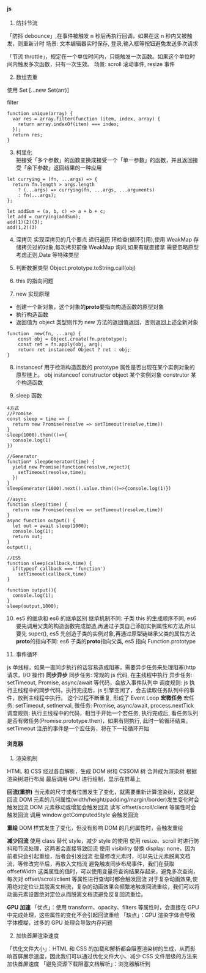 #### js

1. 防抖节流

「防抖 debounce」,在事件被触发 n 秒后再执行回调，如果在这 n 秒内又被触发，则重新计时
场景: 文本编辑器实时保存, 登录,输入框等按钮避免发送多次请求

「节流 throttle」，规定在一个单位时间内，只能触发一次函数。如果这个单位时间内触发多次函数，只有一次生效。
场景: scroll 滚动事件, resize 事件

2. 数组去重

使用 Set
[...new Set(arr)]

filter

```
function unique(array) {
  var res = array.filter(function (item, index, array) {
    return array.indexOf(item) === index;
  });
  return res;
}
```

3. 柯里化  
   把接受「多个参数」的函数变换成接受一个「单一参数」的函数，并且返回接受「余下参数」返回结果的一种应用

```
let currying = (fn, ...args) => {
  return fn.length > args.length
    ? (...args) => currying(fn, ...args, ...arguments)
    : fn(...args);
};

let addSum = (a, b, c) => a + b + c;
let add = currying(addSum);
add(1)(2)(3);
add(1,2)(3)
```

4. 深拷贝
   实现深拷贝的几个要点
   递归遍历
   环检查(循环引用),使用 WeakMap 存储拷贝过的对象,每次拷贝前像 WeakMap 询问,如果有就直接拿
   需要忽略原型
   考虑正则,Date 等特殊类型

5. 判断数据类型
   Object.prototype.toString.call(obj)

6. this 的指向问题

7. new 实现原理

- 创建一个新对象，这个对象的**proto**要指向构造函数的原型对象
- 执行构造函数
- 返回值为 object 类型则作为 new 方法的返回值返回，否则返回上述全新对象

```
function _new(fn, ...arg) {
    const obj = Object.create(fn.prototype);
    const ret = fn.apply(obj, arg);
    return ret instanceof Object ? ret : obj;
}
```

8. instanceof
   用于检测构造函数的 prototype 属性是否出现在某个实例对象的原型链上。
   obj instanceof constructor
   object 某个实例对象
   construtor 某个构造函数

9. sleep 函数

```
4方式
//Promise
const sleep = time => {
  return new Promise(resolve => setTimeout(resolve,time))
}
sleep(1000).then(()=>{
  console.log(1)
})

//Generator
function* sleepGenerator(time) {
  yield new Promise(function(resolve,reject){
    setTimeout(resolve,time);
  })
}
sleepGenerator(1000).next().value.then(()=>{console.log(1)})

//async
function sleep(time) {
  return new Promise(resolve => setTimeout(resolve,time))
}
async function output() {
  let out = await sleep(1000);
  console.log(1);
  return out;
}
output();

//ES5
function sleep(callback,time) {
  if(typeof callback === 'function')
    setTimeout(callback,time)
}

function output(){
  console.log(1);
}
sleep(output,1000);
```

10. es5 的继承和 es6 的继承区别
    继承机制不同: 子类 this 的生成顺序不同, es6 要先调用父类的构造函数完成塑造,再通过子类自己添加实例属性和方法,所以要先 super(), es5 先创造子类的实例对象,再通过原型链继承父类的属性方法
    **proto**的指向不同: es6 子类的**proto**指向父类, es5 指向 Function.prototype

11. 事件循环

js 单线程，如果一直同步执行的话容易造成阻塞，需要异步任务来处理阻塞(http 请求，I/O 操作)
**同步异步**
同步任务: 常规的 js 代码, 在主线程中执行
异步任务: setTimeout, Promise, async/await 等代码，会放入事件队列中
调度规则: js 执行主线程中的同步代码，执行完成后，js 引擎空闲了，会去读取任务队列中的事件，放到主线程中执行。 这个过程不断重复, 形成了 Event Loop
**宏微任务**
宏任务: setTimeout, setInerval,
微任务: Promise, async/await, process.nextTick
调度规则: 执行主线程中的代码，相当于开始一个宏任务, 执行完成后, 看任务队列是否有微任务(Promise.prototype.then)，如果有则执行, 此时一轮循环结束。setTimeout 注册的事件是一个宏任务，将在下一轮循环开始

#### 浏览器

1. 渲染机制

HTML 和 CSS 经过各自解析，生成 DOM 树和 CSSOM 树
合并成为渲染树
根据渲染树进行布局
最后调用 GPU 进行绘制，显示在屏幕上

**回流(重排)**
当元素的尺寸或者位置发生了变化，就需要重新计算渲染树，这就是回流
DOM 元素的几何属性(width/height/padding/margin/border)发生变化时会触发回流
DOM 元素移动或增加会触发回流
读写 offset/scroll/client 等属性时会触发回流
调用 window.getComputedStyle 会触发回流

**重绘**
DOM 样式发生了变化，但没有影响 DOM 的几何属性时，会触发重绘

**减少回流**
使用 class 替代 style，减少 style 的使用
使用 resize、scroll 时进行防抖和节流处理，这两者会直接导致回流
使用 visibility 替换 display: none，因为前者只会引起重绘，后者会引发回流
批量修改元素时，可以先让元素脱离文档流，等修改完毕后，再放入文档流
避免触发同步布局事件，我们在获取 offsetWidth 这类属性的值时，可以使用变量将查询结果存起来，避免多次查询，每次对 offset/scroll/client 等属性进行查询时都会触发回流
对于复杂动画效果,使用绝对定位让其脱离文档流，复杂的动画效果会频繁地触发回流重绘，我们可以将动画元素设置绝对定位从而脱离文档流避免反复回流重绘。

**GPU 加速**
「优点」：使用 transform、opacity、filters 等属性时，会直接在 GPU 中完成处理，这些属性的变化不会引起回流重绘
「缺点」：GPU 渲染字体会导致字体模糊，过多的 GPU 处理会导致内存问题

2. 加快首屏渲染速度

「优化文件大小」：HTML 和 CSS 的加载和解析都会阻塞渲染树的生成，从而影响首屏展示速度，因此我们可以通过优化文件大小、减少 CSS 文件层级的方法来加快首屏速度
「避免资源下载阻塞文档解析」：浏览器解析到<script>标签时，会阻塞文档解析，直到脚本执行完成，因此我们通常把<script>标签放在底部，或者加上 defer、async 来进行异步下载

3. 浏览器缓存策略

强缓存(不要向服务器询问的缓存)
「Expires」
即过期时间，例如「Expires: Thu, 26 Dec 2019 10:30:42 GMT」表示缓存会在这个时间后失效，这个过期日期是绝对日期，如果修改了本地日期，或者本地日期与服务器日期不一致，那么将导致缓存过期时间错误。

「Cache-Control」
HTTP/1.1 新增字段，Cache-Control 可以通过 max-age 字段来设置过期时间，例如「Cache-Control:max-age=3600」除此之外 Cache-Control 还能设置 private/no-cache 等多种字段

协商缓存(需要向服务器询问缓存是否已经过期)
「Last-Modified」
即最后修改时间，浏览器第一次请求资源时，服务器会在响应头上加上 Last-Modified ，当浏览器再次请求该资源时，浏览器会在请求头中带上 If-Modified-Since 字段，字段的值就是之前服务器返回的最后修改时间，服务器对比这两个时间，若相同则返回 304，否则返回新资源，并更新 Last-Modified

「ETag」
HTTP/1.1 新增字段，表示文件唯一标识，只要文件内容改动，ETag 就会重新计算。缓存流程和 Last-Modified 一样：服务器发送 ETag 字段 -> 浏览器再次请求时发送 If-None-Match -> 如果 ETag 值不匹配，说明文件已经改变，返回新资源并更新 ETag，若匹配则返回 304
ETag 比 Last-Modified 更准确：如果我们打开文件但并没有修改，Last-Modified 也会改变，并且 Last-Modified 的单位时间为一秒，如果一秒内修改完了文件，那么还是会命中缓存


#### 前端安全

**csrf:**
是一种挟制用户在当前已登录的 Web 应用程序上执行非本意的操作的攻击方法。
假如黑客在自己的站点上放置了其他网站的外链，例如"www.weibo.com/api，默认情况下，浏览器会带着weibo.com的cookie访问这个网址，如果用户已登录过该网站且网站没有对CSRF攻击进行防御，那么服务器就会认为是用户本人在调用此接口并执行相关操作，致使账号被劫持。
防御方法:
验证 Token：浏览器请求服务器时，服务器返回一个 token，每个请求都需要同时带上 token 和 cookie 才会被认为是合法请求
验证 Referer：通过验证请求头的 Referer 来验证来源站点，但请求头很容易伪造
设置 SameSite：设置 cookie 的 SameSite，可以让 cookie 不随跨域请求发出，但浏览器兼容不一

**xss:**
指的是通过利用网页开发时留下的漏洞，注入恶意指令代码到网页，使用户加载并执行攻击者恶意制造的网页程序。常见的例如在评论区植入 JS 代码，用户进入评论页时代码被执行，造成页面被植入广告、账号信息被窃取
「存储型」：即攻击被存储在服务端，常见的是在评论区插入攻击脚本，如果脚本被储存到服务端，那么所有看见对应评论的用户都会受到攻击。
「反射型」：攻击者将脚本混在 URL 里，服务端接收到 URL 将恶意代码当做参数取出并拼接在 HTML 里返回，浏览器解析此 HTML 后即执行恶意代码
「DOM 型」：将攻击脚本写在 URL 中，诱导用户点击该 URL，如果 URL 被解析，那么攻击脚本就会被运行。和前两者的差别主要在于 DOM 型攻击不经过服务端
防御方法:
「输入检查」：对输入内容中的<script><iframe>等标签进行转义或者过滤
「设置 httpOnly」：很多 XSS 攻击目标都是窃取用户 cookie 伪造身份认证，设置此属性可防止 JS 获取 cookie
「开启 CSP」，即开启白名单，可阻止白名单以外的资源加载和运行

#### 算法

排序算法

**冒泡**

```
function bubbleSort(arr){
  for(let i = 0; i < arr.length; i++) {
    for(let j = 0; j < arr.length - i - 1; j++) {
      if(arr[j] > arr[j+1]) {
        let temp = arr[j]
        arr[j] = arr[j+1]
        arr[j+1] = temp
      }
    }
  }
  return arr
}
```

**快速排序**
选取基准元素
比基准元素小的元素放到左边，大的放右边
在左右子数组中重复步骤一二，直到数组只剩下一个元素
向上逐级合并数组

**归并排序**
归并排序和快排的思路类似，都是递归分治，区别在于快排边分区边排序，而归并在分区完成后才会排序

**堆排序**
堆是一棵特殊的树, 只要满足这棵树是完全二叉树和堆中每一个节点的值都大于或小于其左右孩子节点这两个条件, 那么就是一个堆, 根据堆中每一个节点的值都大于或小于其左右孩子节点, 又分为大根堆和小根堆

